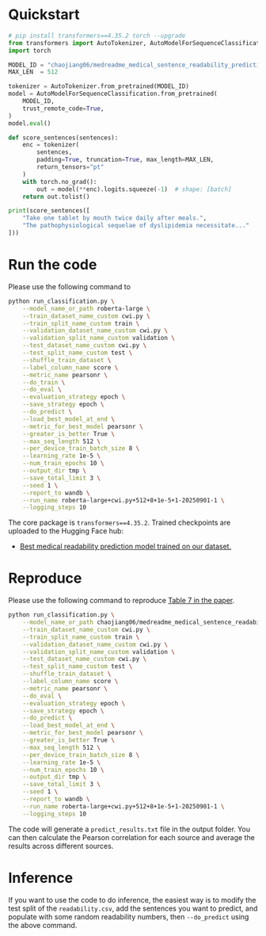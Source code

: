 # Quickstart
```python
# pip install transformers==4.35.2 torch --upgrade
from transformers import AutoTokenizer, AutoModelForSequenceClassification
import torch

MODEL_ID = "chaojiang06/medreadme_medical_sentence_readability_prediction_CWI"
MAX_LEN  = 512

tokenizer = AutoTokenizer.from_pretrained(MODEL_ID)
model = AutoModelForSequenceClassification.from_pretrained(
    MODEL_ID,
    trust_remote_code=True,
)
model.eval()

def score_sentences(sentences):
    enc = tokenizer(
        sentences,
        padding=True, truncation=True, max_length=MAX_LEN,
        return_tensors="pt"
    )
    with torch.no_grad():
        out = model(**enc).logits.squeeze(-1)  # shape: [batch]
    return out.tolist()

print(score_sentences([
    "Take one tablet by mouth twice daily after meals.",
    "The pathophysiological sequelae of dyslipidemia necessitate..."
]))

```

# Run the code
Please use the following command to 
```sh
python run_classification.py \
    --model_name_or_path roberta-large \
    --train_dataset_name_custom cwi.py \
    --train_split_name_custom train \
    --validation_dataset_name_custom cwi.py \
    --validation_split_name_custom validation \
    --test_dataset_name_custom cwi.py \
    --test_split_name_custom test \
    --shuffle_train_dataset \
    --label_column_name score \
    --metric_name pearsonr \
    --do_train \
    --do_eval \
    --evaluation_strategy epoch \
    --save_strategy epoch \
    --do_predict \
    --load_best_model_at_end \
    --metric_for_best_model pearsonr \
    --greater_is_better True \
    --max_seq_length 512 \
    --per_device_train_batch_size 8 \
    --learning_rate 1e-5 \
    --num_train_epochs 10 \
    --output_dir tmp \
    --save_total_limit 3 \
    --seed 1 \
    --report_to wandb \
    --run_name roberta-large+cwi.py+512+8+1e-5+1-20250901-1 \
    --logging_steps 10
```
The core package is `transformers==4.35.2`. Trained checkpoints are uploaded to the Hugging Face hub:

- [Best medical readability prediction model trained on our dataset.](https://huggingface.co/chaojiang06/medreadme_medical_sentence_readability_prediction_CWI)

# Reproduce
Please use the following command to reproduce [Table 7 in the paper](https://arxiv.org/pdf/2405.02144.pdf#page=8).
```sh
python run_classification.py \
    --model_name_or_path chaojiang06/medreadme_medical_sentence_readability_prediction_CWI \
    --train_dataset_name_custom cwi.py \
    --train_split_name_custom train \
    --validation_dataset_name_custom cwi.py \
    --validation_split_name_custom validation \
    --test_dataset_name_custom cwi.py \
    --test_split_name_custom test \
    --shuffle_train_dataset \
    --label_column_name score \
    --metric_name pearsonr \
    --do_eval \
    --evaluation_strategy epoch \
    --save_strategy epoch \
    --do_predict \
    --load_best_model_at_end \
    --metric_for_best_model pearsonr \
    --greater_is_better True \
    --max_seq_length 512 \
    --per_device_train_batch_size 8 \
    --learning_rate 1e-5 \
    --num_train_epochs 10 \
    --output_dir tmp \
    --save_total_limit 3 \
    --seed 1 \
    --report_to wandb \
    --run_name roberta-large+cwi.py+512+8+1e-5+1-20250901-1 \
    --logging_steps 10
```
The code will generate a `predict_results.txt` file in the output folder. You can then calculate the Pearson correlation for each source and average the results across different sources.

# Inference
If you want to use the code to do inference, the easiest way is to modify the test split of the `readability.csv`, add the sentences you want to predict, and populate with some random readability numbers, then `--do_predict` using the above command.
